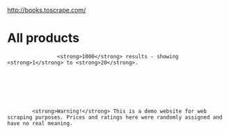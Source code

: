 <a href="http://books.toscrape.com/">http://books.toscrape.com/</a><div id="articleHeader"><h1>All products</h1></div>
                

                






                

                
    
        
        

        
            
                
                    <strong>1000</strong> results - showing <strong>1</strong> to <strong>20</strong>.
                
            
            
        
    
    
        
            <strong>Warning!</strong> This is a demo website for web scraping purposes. Prices and ratings here were randomly assigned and have no real meaning.